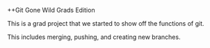 ++Git Gone Wild Grads Edition

This is a grad project that we started to show off the functions of git.

This includes merging, pushing, and creating new branches. 
